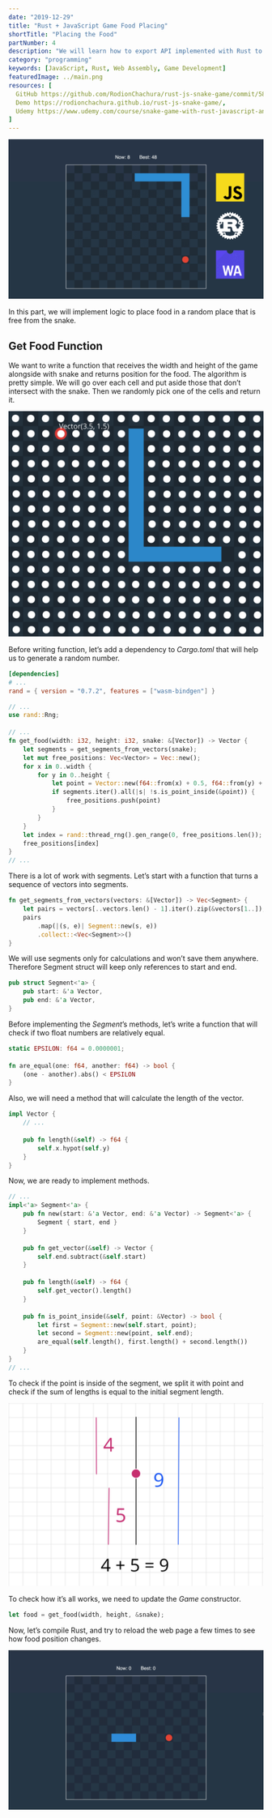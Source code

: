 ```yaml
---
date: "2019-12-29"
title: "Rust + JavaScript Game Food Placing"
shortTitle: "Placing the Food"
partNumber: 4
description: "We will learn how to export API implemented with Rust to JavaScript app"
category: "programming"
keywords: [JavaScript, Rust, Web Assembly, Game Development]
featuredImage: ../main.png
resources: [
  GitHub https://github.com/RodionChachura/rust-js-snake-game/commit/58c1149f937229851fda80ff5f9fb836cdb92c78 Code Changes,
  Demo https://rodionchachura.github.io/rust-js-snake-game/,
  Udemy https://www.udemy.com/course/snake-game-with-rust-javascript-and-webassembly
]
---
```


![](../main.png)

In this part, we will implement logic to place food in a random place that is free from the snake.

## Get Food Function

We want to write a function that receives the width and height of the game alongside with snake and returns position for the food. The algorithm is pretty simple. We will go over each cell and put aside those that don’t intersect with the snake. Then we randomly pick one of the cells and return it.

![free from the snake cells](free.png)

Before writing function, let’s add a dependency to *Cargo.toml* that will help us to generate a random number.

```toml:title=Cargo.toml
[dependencies]
# ...
rand = { version = "0.7.2", features = ["wasm-bindgen"] }
```

```rust:title=src/lib.rs
// ...
use rand::Rng;

// ...
fn get_food(width: i32, height: i32, snake: &[Vector]) -> Vector {
    let segments = get_segments_from_vectors(snake);
    let mut free_positions: Vec<Vector> = Vec::new();
    for x in 0..width {
        for y in 0..height {
            let point = Vector::new(f64::from(x) + 0.5, f64::from(y) + 0.5);
            if segments.iter().all(|s| !s.is_point_inside(&point)) {
                free_positions.push(point)
            }
        }
    }
    let index = rand::thread_rng().gen_range(0, free_positions.len());
    free_positions[index]
}
// ...
```

There is a lot of work with segments. Let’s start with a function that turns a sequence of vectors into segments.

```rust:title=src/lib.rs
fn get_segments_from_vectors(vectors: &[Vector]) -> Vec<Segment> {
    let pairs = vectors[..vectors.len() - 1].iter().zip(&vectors[1..]);
    pairs
        .map(|(s, e)| Segment::new(s, e))
        .collect::<Vec<Segment>>()
}
```

We will use segments only for calculations and won’t save them anywhere. Therefore Segment struct will keep only references to start and end.

```rust:title=src/lib.rs
pub struct Segment<'a> {
    pub start: &'a Vector,
    pub end: &'a Vector,
}
```

Before implementing the *Segment*’s methods, let’s write a function that will check if two float numbers are relatively equal.

```rust:title=src/lib.rs
static EPSILON: f64 = 0.0000001;

fn are_equal(one: f64, another: f64) -> bool {
    (one - another).abs() < EPSILON
}
```

Also, we will need a method that will calculate the length of the vector.

```rust:title=src/lib.rs
impl Vector {
    // ...

    pub fn length(&self) -> f64 {
        self.x.hypot(self.y)
    }
}
```

Now, we are ready to implement methods.

```rust:title=src/lib.rs
// ...
impl<'a> Segment<'a> {
    pub fn new(start: &'a Vector, end: &'a Vector) -> Segment<'a> {
        Segment { start, end }
    }

    pub fn get_vector(&self) -> Vector {
        self.end.subtract(&self.start)
    }

    pub fn length(&self) -> f64 {
        self.get_vector().length()
    }

    pub fn is_point_inside(&self, point: &Vector) -> bool {
        let first = Segment::new(self.start, point);
        let second = Segment::new(point, self.end);
        are_equal(self.length(), first.length() + second.length())
    }
}
// ...
```

To check if the point is inside of the segment, we split it with point and check if the sum of lengths is equal to the initial segment length.

![checking if the point is inside of the segment](inside.png)

To check how it’s all works, we need to update the *Game* constructor.

```rust
let food = get_food(width, height, &snake);
```

Now, let’s compile Rust, and try to reload the web page a few times to see how food position changes.

![reloading the page](reload.gif)
